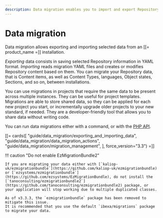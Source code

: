 ```yaml
---
description: Data migration enables you to import and export Repository data by using YAML files.
---
```


# Data migration

Data migration allows exporting and importing selected data from an [[= product_name =]] installation.

*Exporting* data consists in saving selected Repository information in YAML format.
*Importing* reads migration YAML files and creates or modifies Repository content based on them.
You can migrate your Repository data, that is Content items, as well as Content Types, languages, Object states, Sections, and so on,
between installations.

You can use migrations in projects that require the same data to be present across multiple instances.
They can be useful for project templates. Migrations are able to store shared data, so they can be applied for each new project you start,
or incrementally upgrade older projects to your new standard, if needed.
They are a developer-friendly tool that allows you to share data without writing code.

You can run data migrations either with a command, or with the [PHP API](public_php_api_managing_migrations.md).

[[= cards([
    "guide/data_migration/exporting_and_importing_data",
    "guide/data_migration/data_migration_actions",
    "guide/data_migration/migration_management",
], force_version="3.3") =]]

!!! caution "Do not enable EzMigrationBundle2"

    If you are migrating your data either with [`kaliop-uk/ezmigrationbundle`](https://github.com/kaliop-uk/ezmigrationbundle) or [`ezsystems/ezmigrationbundle`](https://github.com/ezsystems/EzMigrationBundle), do not install the [`tanoconsulting/ezmigrationbundle2`](https://github.com/tanoconsulting/ezmigrationbundle2) package, or your application will stop working due to multiple duplicated classes.
    
    As of v3.3.3, the `ezmigrationbundle` package has been removed to mitigate this issue. 
    It is recommended that you use the default `ibexa/migrations` package to migrate your data. 
